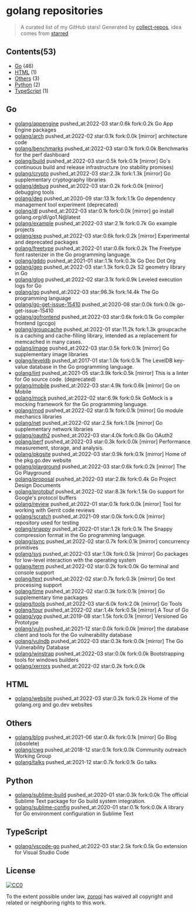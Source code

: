 # golang repositories


> A curated list of my GitHub stars!  Generated by [collect-repos](https://github.com/zoroqi/collect-repos), idea comes from [starred](https://github.com/maguowei/starred)  


## Contents(53)

- [Go](#go) (46)
- [HTML](#html) (1)
- [Others](#others) (3)
- [Python](#python) (2)
- [TypeScript](#typescript) (1)

## Go

- [golang/appengine](https://github.com/golang/appengine) pushed_at:2022-03 star:0.6k fork:0.2k Go App Engine packages
- [golang/arch](https://github.com/golang/arch) pushed_at:2022-02 star:0.1k fork:0.0k [mirror] architecture code
- [golang/benchmarks](https://github.com/golang/benchmarks) pushed_at:2022-03 star:0.1k fork:0.0k Benchmarks for the perf dashboard
- [golang/build](https://github.com/golang/build) pushed_at:2022-03 star:0.5k fork:0.1k [mirror] Go's continuous build and release infrastructure (no stability promises)
- [golang/crypto](https://github.com/golang/crypto) pushed_at:2022-03 star:2.3k fork:1.3k [mirror] Go supplementary cryptography libraries
- [golang/debug](https://github.com/golang/debug) pushed_at:2022-03 star:0.2k fork:0.0k [mirror] debugging tools
- [golang/dep](https://github.com/golang/dep) pushed_at:2020-09 star:13.1k fork:1.1k Go dependency management tool experiment (deprecated)
- [golang/dl](https://github.com/golang/dl) pushed_at:2022-03 star:0.1k fork:0.0k [mirror] go install golang.org/dl/go1.N@latest
- [golang/example](https://github.com/golang/example) pushed_at:2022-03 star:2.1k fork:0.7k Go example projects
- [golang/exp](https://github.com/golang/exp) pushed_at:2022-03 star:0.6k fork:0.2k [mirror] Experimental and deprecated packages
- [golang/freetype](https://github.com/golang/freetype) pushed_at:2022-01 star:0.6k fork:0.2k The Freetype font rasterizer in the Go programming language.
- [golang/gddo](https://github.com/golang/gddo) pushed_at:2021-01 star:1.1k fork:0.3k Go Doc Dot Org
- [golang/geo](https://github.com/golang/geo) pushed_at:2022-03 star:1.3k fork:0.2k S2 geometry library in Go
- [golang/glog](https://github.com/golang/glog) pushed_at:2022-02 star:3.1k fork:0.9k Leveled execution logs for Go
- [golang/go](https://github.com/golang/go) pushed_at:2022-03 star:96.3k fork:14.4k The Go programming language
- [golang/go-get-issue-15410](https://github.com/golang/go-get-issue-15410) pushed_at:2020-08 star:0.0k fork:0.0k go-get-issue-15410
- [golang/gofrontend](https://github.com/golang/gofrontend) pushed_at:2022-03 star:0.6k fork:0.1k Go compiler frontend (gccgo)
- [golang/groupcache](https://github.com/golang/groupcache) pushed_at:2022-01 star:11.2k fork:1.3k groupcache is a caching and cache-filling library, intended as a replacement for memcached in many cases.
- [golang/image](https://github.com/golang/image) pushed_at:2022-03 star:0.5k fork:0.1k [mirror] Go supplementary image libraries
- [golang/leveldb](https://github.com/golang/leveldb) pushed_at:2017-01 star:1.0k fork:0.1k The LevelDB key-value database in the Go programming language.
- [golang/lint](https://github.com/golang/lint) pushed_at:2021-05 star:3.9k fork:0.5k [mirror] This is a linter for Go source code. (deprecated)
- [golang/mobile](https://github.com/golang/mobile) pushed_at:2022-03 star:4.9k fork:0.6k [mirror] Go on Mobile
- [golang/mock](https://github.com/golang/mock) pushed_at:2022-02 star:6.9k fork:0.5k GoMock is a mocking framework for the Go programming language.
- [golang/mod](https://github.com/golang/mod) pushed_at:2022-02 star:0.1k fork:0.1k [mirror] Go module mechanics libraries
- [golang/net](https://github.com/golang/net) pushed_at:2022-02 star:2.5k fork:1.0k [mirror] Go supplementary network libraries
- [golang/oauth2](https://github.com/golang/oauth2) pushed_at:2022-03 star:4.0k fork:0.8k Go OAuth2
- [golang/perf](https://github.com/golang/perf) pushed_at:2022-03 star:0.3k fork:0.0k [mirror] Performance measurement, storage, and analysis.
- [golang/pkgsite](https://github.com/golang/pkgsite) pushed_at:2022-03 star:0.9k fork:0.1k [mirror] Home of the pkg.go.dev website
- [golang/playground](https://github.com/golang/playground) pushed_at:2022-03 star:0.6k fork:0.2k [mirror] The Go Playground
- [golang/proposal](https://github.com/golang/proposal) pushed_at:2022-03 star:2.8k fork:0.4k Go Project Design Documents
- [golang/protobuf](https://github.com/golang/protobuf) pushed_at:2022-02 star:8.3k fork:1.5k Go support for Google's protocol buffers
- [golang/review](https://github.com/golang/review) pushed_at:2022-01 star:0.1k fork:0.0k [mirror] Tool for working with Gerrit code reviews
- [golang/scratch](https://github.com/golang/scratch) pushed_at:2021-09 star:0.0k fork:0.0k [mirror] repository used for testing
- [golang/snappy](https://github.com/golang/snappy) pushed_at:2022-01 star:1.2k fork:0.1k The Snappy compression format in the Go programming language.
- [golang/sync](https://github.com/golang/sync) pushed_at:2022-02 star:0.7k fork:0.1k [mirror] concurrency primitives
- [golang/sys](https://github.com/golang/sys) pushed_at:2022-03 star:1.0k fork:0.5k [mirror] Go packages for low-level interaction with the operating system
- [golang/term](https://github.com/golang/term) pushed_at:2022-02 star:0.2k fork:0.0k Go terminal and console support
- [golang/text](https://github.com/golang/text) pushed_at:2022-02 star:0.7k fork:0.3k [mirror] Go text processing support
- [golang/time](https://github.com/golang/time) pushed_at:2022-02 star:0.3k fork:0.1k [mirror] Go supplementary time packages
- [golang/tools](https://github.com/golang/tools) pushed_at:2022-03 star:6.0k fork:2.0k [mirror] Go Tools
- [golang/tour](https://github.com/golang/tour) pushed_at:2022-02 star:1.4k fork:0.5k [mirror] A Tour of Go
- [golang/vgo](https://github.com/golang/vgo) pushed_at:2019-08 star:1.5k fork:0.1k [mirror] Versioned Go Prototype
- [golang/vuln](https://github.com/golang/vuln) pushed_at:2021-12 star:0.0k fork:0.0k [mirror] the database client and tools for the Go vulnerability database
- [golang/vulndb](https://github.com/golang/vulndb) pushed_at:2022-03 star:0.3k fork:0.0k [mirror] The Go Vulnerability Database
- [golang/winstrap](https://github.com/golang/winstrap) pushed_at:2022-03 star:0.0k fork:0.0k Bootstrapping tools for windows builders
- [golang/xerrors](https://github.com/golang/xerrors) pushed_at:2022-02 star:0.2k fork:0.0k 

## HTML

- [golang/website](https://github.com/golang/website) pushed_at:2022-03 star:0.2k fork:0.2k Home of the golang.org and go.dev websites

## Others

- [golang/blog](https://github.com/golang/blog) pushed_at:2021-06 star:0.4k fork:0.1k [mirror] Go Blog (obsolete)
- [golang/cwg](https://github.com/golang/cwg) pushed_at:2018-12 star:0.1k fork:0.0k Community outreach Working Group
- [golang/talks](https://github.com/golang/talks) pushed_at:2021-12 star:0.7k fork:0.1k Go talks

## Python

- [golang/sublime-build](https://github.com/golang/sublime-build) pushed_at:2020-01 star:0.3k fork:0.0k The official Sublime Text package for Go build system integration.
- [golang/sublime-config](https://github.com/golang/sublime-config) pushed_at:2020-01 star:0.1k fork:0.0k A library for Go environment configuration in Sublime Text

## TypeScript

- [golang/vscode-go](https://github.com/golang/vscode-go) pushed_at:2022-03 star:2.5k fork:0.5k Go extension for Visual Studio Code


## License

[![CC0](http://mirrors.creativecommons.org/presskit/buttons/88x31/svg/cc-zero.svg)](https://creativecommons.org/publicdomain/zero/1.0/)

To the extent possible under law, [zoroqi](https://github.com/zoroqi) has waived all copyright and related or neighboring rights to this work.
